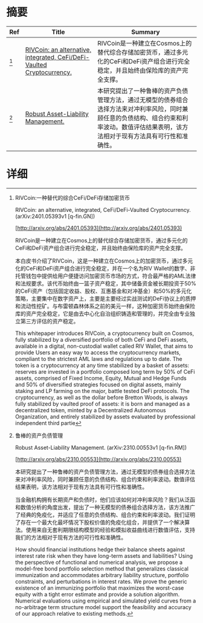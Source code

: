 # 摘要

| Ref | Title | Summary |
| --- | --- | --- |
| [^1] | [RIVCoin: an alternative, integrated, CeFi/DeFi-Vaulted Cryptocurrency.](http://arxiv.org/abs/2401.05393) | RIVCoin是一种建立在Cosmos上的替代综合存储加密货币，通过多元化的CeFi和DeFi资产组合进行完全稳定，并且始终由保险库的资产完全支撑。 |
| [^2] | [Robust Asset-Liability Management.](http://arxiv.org/abs/2310.00553) | 本研究提出了一种鲁棒的资产负债管理方法，通过无模型的债券组合选择方法来对冲利率风险，同时兼顾任意的负债结构、组合约束和利率波动。数值评估结果表明，该方法相对于现有方法具有可行性和准确性。 |

# 详细

[^1]: RIVCoin:一种替代的综合CeFi/DeFi存储加密货币

    RIVCoin: an alternative, integrated, CeFi/DeFi-Vaulted Cryptocurrency. (arXiv:2401.05393v1 [q-fin.GN])

    [http://arxiv.org/abs/2401.05393](http://arxiv.org/abs/2401.05393)

    RIVCoin是一种建立在Cosmos上的替代综合存储加密货币，通过多元化的CeFi和DeFi资产组合进行完全稳定，并且始终由保险库的资产完全支撑。

    

    本白皮书介绍了RIVCoin，这是一种建立在Cosmos上的加密货币，通过多元化的CeFi和DeFi资产组合进行完全稳定，并在一个名为RIV Wallet的数字、非托管钱包中提供给用户便捷访问加密货币市场的方式，符合最严格的AML法律和法规要求。该代币始终由一篮子资产稳定，其中储备资金被长期投资于50%的CeFi资产（包括固定收益、股权、互惠基金和对冲基金）和50%的多元化策略，主要集中在数字资产上，主要是主要经过实战测试的DeFi协议上的质押和流动性挖矿。与布雷顿森林体系之前的美元一样，这种加密货币始终由保险库的资产完全稳定，它是由去中心化自治组织铸造和管理的，并完全由专业独立第三方评估的资产稳定。

    This whitepaper introduces RIVCoin, a cryptocurrency built on Cosmos, fully stabilized by a diversified portfolio of both CeFi and DeFi assets, available in a digital, non-custodial wallet called RIV Wallet, that aims to provide Users an easy way to access the cryptocurrency markets, compliant to the strictest AML laws and regulations up to date. The token is a cryptocurrency at any time stabilized by a basket of assets: reserves are invested in a portfolio composed long term by 50% of CeFi assets, comprised of Fixed Income, Equity, Mutual and Hedge Funds and 50% of diversified strategies focused on digital assets, mainly staking and LP farming on the major, battle tested DeFi protocols. The cryptocurrency, as well as the dollar before Bretton Woods, is always fully stabilized by vaulted proof of assets: it is born and managed as a decentralized token, minted by a Decentralized Autonomous Organization, and entirely stabilized by assets evaluated by professional independent third partie
    
[^2]: 鲁棒的资产负债管理

    Robust Asset-Liability Management. (arXiv:2310.00553v1 [q-fin.RM])

    [http://arxiv.org/abs/2310.00553](http://arxiv.org/abs/2310.00553)

    本研究提出了一种鲁棒的资产负债管理方法，通过无模型的债券组合选择方法来对冲利率风险，同时兼顾任意的负债结构、组合约束和利率波动。数值评估结果表明，该方法相对于现有方法具有可行性和准确性。

    

    当金融机构拥有长期资产和负债时，他们应该如何对冲利率风险？我们从泛函和数值分析的角度出发，提出了一种无模型的债券组合选择方法，该方法推广了经典的免疫化，并适应了任意的负债结构、组合约束和利率波动。我们证明了存在一个最大化最坏情况下股权价值的免疫化组合，并提供了一个解决算法。使用来自无套利期限结构模型的经验和模拟收益曲线进行数值评估，支持我们的方法相对于现有方法的可行性和准确性。

    How should financial institutions hedge their balance sheets against interest rate risk when they have long-term assets and liabilities? Using the perspective of functional and numerical analysis, we propose a model-free bond portfolio selection method that generalizes classical immunization and accommodates arbitrary liability structure, portfolio constraints, and perturbations in interest rates. We prove the generic existence of an immunizing portfolio that maximizes the worst-case equity with a tight error estimate and provide a solution algorithm. Numerical evaluations using empirical and simulated yield curves from a no-arbitrage term structure model support the feasibility and accuracy of our approach relative to existing methods.
    

